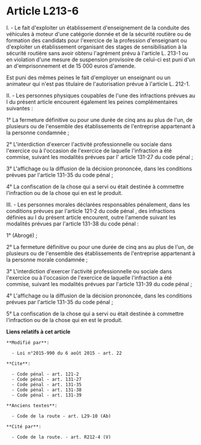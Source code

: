 # Article L213-6

I. - Le fait d'exploiter un établissement d'enseignement de la conduite des véhicules à moteur d'une catégorie donnée et de
la sécurité routière ou de formation des candidats pour l'exercice de la profession d'enseignant ou d'exploiter un
établissement organisant des stages de sensibilisation à la sécurité routière sans avoir obtenu l'agrément prévu à l'article
L. 213-1 ou en violation d'une mesure de suspension provisoire de celui-ci est puni d'un an d'emprisonnement et de 15 000
euros d'amende. 

Est puni des mêmes peines le fait d'employer un enseignant ou un animateur  qui n'est pas titulaire de l'autorisation prévue
à l'article L. 212-1. 

II. - Les personnes physiques coupables de l'une des infractions prévues au I du présent article encourent également les
peines complémentaires suivantes : 

1° La fermeture définitive ou pour une durée de cinq ans au plus de l'un, de plusieurs ou de l'ensemble des établissements de
l'entreprise appartenant à la personne condamnée ; 

2° L'interdiction d'exercer l'activité professionnelle ou sociale dans l'exercice ou à l'occasion de l'exercice de laquelle
l'infraction a été commise, suivant les modalités prévues par l'
article 131-27 du code pénal
; 

3° L'affichage ou la diffusion de la décision prononcée, dans les conditions prévues par l'article 131-35 du code pénal
; 

4° La confiscation de la chose qui a servi ou était destinée à commettre l'infraction ou de la chose qui en est le produit. 

III. - Les personnes morales déclarées responsables pénalement, dans les conditions prévues par l'article 121-2 du code pénal
, des infractions définies au I du présent article encourent, outre l'amende suivant les modalités prévues par l'article
131-38 du code pénal
: 

1° (Abrogé) ; 

2° La fermeture définitive ou pour une durée de cinq ans au plus de l'un, de plusieurs ou de l'ensemble des établissements de
l'entreprise appartenant à la personne morale condamnée ; 

3° L'interdiction d'exercer l'activité professionnelle ou sociale dans l'exercice ou à l'occasion de l'exercice de laquelle
l'infraction a été commise, suivant les modalités prévues par l'article 131-39 du code pénal
 ; 

4° L'affichage ou la diffusion de la décision prononcée, dans les conditions prévues par l'article 131-35 du code pénal ; 

5° La confiscation de la chose qui a servi ou était destinée à commettre l'infraction ou de la chose qui en est le produit.

**Liens relatifs à cet article**

	**Modifié par**:

	  - Loi n°2015-990 du 6 août 2015 - art. 22

	**Cite**:

	  - Code pénal - art. 121-2
	  - Code pénal - art. 131-27
	  - Code pénal - art. 131-35
	  - Code pénal - art. 131-38
	  - Code pénal - art. 131-39

	**Anciens textes**:

	  - Code de la route - art. L29-10 (Ab)

	**Cité par**:

	  - Code de la route. - art. R212-4 (V)
